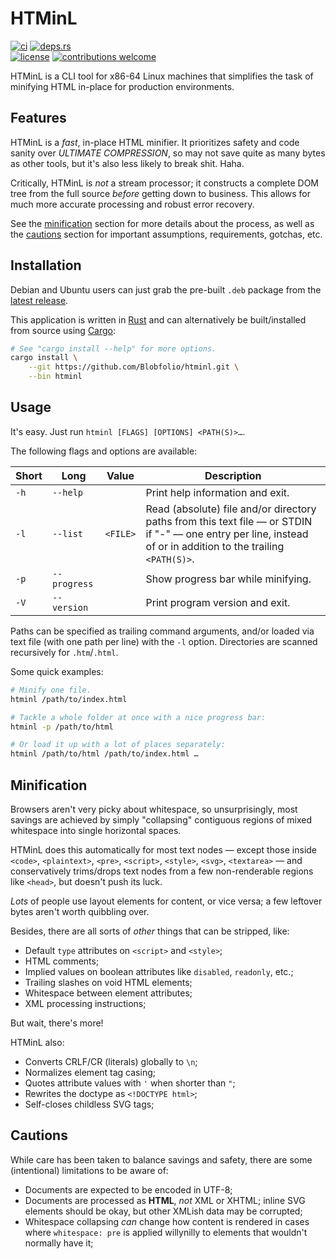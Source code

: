 # HTMinL

[![ci](https://img.shields.io/github/actions/workflow/status/Blobfolio/htminl/ci.yaml?style=flat-square&label=ci)](https://github.com/Blobfolio/htminl/actions)
[![deps.rs](https://deps.rs/repo/github/blobfolio/htminl/status.svg?style=flat-square&label=deps.rs)](https://deps.rs/repo/github/blobfolio/htminl)<br>
[![license](https://img.shields.io/badge/license-wtfpl-ff1493?style=flat-square)](https://en.wikipedia.org/wiki/WTFPL)
[![contributions welcome](https://img.shields.io/badge/PRs-welcome-brightgreen.svg?style=flat-square&label=contributions)](https://github.com/Blobfolio/htminl/issues)

HTMinL is a CLI tool for x86-64 Linux machines that simplifies the task of minifying HTML in-place for production environments.



## Features

HTMinL is a _fast_, in-place HTML minifier. It prioritizes safety and code sanity over _ULTIMATE COMPRESSION_, so may not save quite as many bytes as other tools, but it's also less likely to break shit. Haha.

Critically, HTMinL is _not_ a stream processor; it constructs a complete DOM tree from the full source _before_ getting down to business. This allows for much more accurate processing and robust error recovery.

See the [minification](#minification) section for more details about the process, as well as the [cautions](#cautions) section for important assumptions, requirements, gotchas, etc.



## Installation

Debian and Ubuntu users can just grab the pre-built `.deb` package from the [latest release](https://github.com/Blobfolio/htminl/releases/latest).

This application is written in [Rust](https://www.rust-lang.org/) and can alternatively be built/installed from source using [Cargo](https://github.com/rust-lang/cargo):

```bash
# See "cargo install --help" for more options.
cargo install \
    --git https://github.com/Blobfolio/htminl.git \
    --bin htminl
```



## Usage

It's easy. Just run `htminl [FLAGS] [OPTIONS] <PATH(S)>…`.

The following flags and options are available:

| Short | Long | Value | Description |
| ----- | ---- | ----- | ----------- |
| `-h` | `--help` | | Print help information and exit. |
| `-l` | `--list` | `<FILE>` | Read (absolute) file and/or directory paths from this text file — or STDIN if "-" — one entry per line, instead of or in addition to the trailing `<PATH(S)>`. |
| `-p` | `--progress` | | Show progress bar while minifying. |
| `-V` | `--version` | | Print program version and exit. |

Paths can be specified as trailing command arguments, and/or loaded via text file (with one path per line) with the `-l` option. Directories are scanned recursively for `.htm`/`.html`.

Some quick examples:

```bash
# Minify one file.
htminl /path/to/index.html

# Tackle a whole folder at once with a nice progress bar:
htminl -p /path/to/html

# Or load it up with a lot of places separately:
htminl /path/to/html /path/to/index.html …
```



## Minification

Browsers aren't very picky about whitespace, so unsurprisingly, most savings are achieved by simply "collapsing" contiguous regions of mixed whitespace into single horizontal spaces.

HTMinL does this automatically for most text nodes — except those inside `<code>`, `<plaintext>`, `<pre>`, `<script>`, `<style>`, `<svg>`, `<textarea>` — and conservatively trims/drops text nodes from a few non-renderable regions like `<head>`, but doesn't push its luck.

_Lots_ of people use layout elements for content, or vice versa; a few leftover bytes aren't worth quibbling over.

Besides, there are all sorts of _other_ things that can be stripped, like:

* Default `type` attributes on `<script>` and `<style>`;
* HTML comments;
* Implied values on boolean attributes like `disabled`, `readonly`, etc.;
* Trailing slashes on void HTML elements;
* Whitespace between element attributes;
* XML processing instructions;
 
But wait, there's more!

HTMinL also:

* Converts CRLF/CR (literals) globally to `\n`;
* Normalizes element tag casing;
* Quotes attribute values with `'` when shorter than `"`;
* Rewrites the doctype as `<!DOCTYPE html>`;
* Self-closes childless SVG tags;



## Cautions

While care has been taken to balance savings and safety, there are some (intentional) limitations to be aware of:

* Documents are expected to be encoded in UTF-8;
* Documents are processed as **HTML**, _not_ XML or XHTML; inline SVG elements should be okay, but other XMLish data may be corrupted;
* Whitespace collapsing _can_ change how content is rendered in cases where `whitespace: pre` is applied willynilly to elements that wouldn't normally have it;
